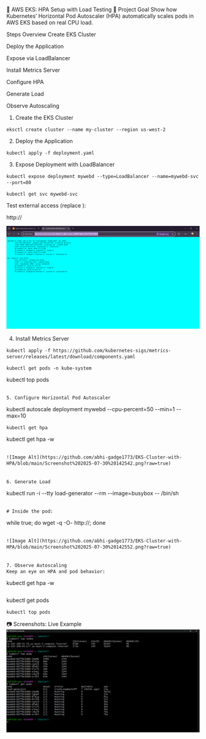 
🚀 AWS EKS: HPA Setup with Load Testing
🎯 Project Goal
Show how Kubernetes’ Horizontal Pod Autoscaler (HPA) automatically scales pods in AWS EKS based on real CPU load.

Steps Overview
Create EKS Cluster

Deploy the Application

Expose via LoadBalancer

Install Metrics Server

Configure HPA

Generate Load

Observe Autoscaling

1. Create the EKS Cluster
```
eksctl create cluster --name my-cluster --region us-west-2
```
2. Deploy the Application
```
kubectl apply -f deployment.yaml
```
3. Expose Deployment with LoadBalancer
```
kubectl expose deployment mywebd --type=LoadBalancer --name=mywebd-svc --port=80
```
```
kubectl get svc mywebd-svc
```

Test external access (replace <EXTERNAL-IP>):


http://<EXTERNAL-IP>

![Image Alt](https://github.com/abhi-gadge1773/EKS-Cluster-with-HPA/blob/main/Screenshot%202025-07-30%20150631.png?raw=true)



4. Install Metrics Server
```
kubectl apply -f https://github.com/kubernetes-sigs/metrics-server/releases/latest/download/components.yaml
```
```
kubectl get pods -n kube-system
```
kubectl top pods
```

5. Configure Horizontal Pod Autoscaler
```
kubectl autoscale deployment mywebd --cpu-percent=50 --min=1 --max=10
```
kubectl get hpa
```
kubectl get hpa -w
```

![Image Alt](https://github.com/abhi-gadge1773/EKS-Cluster-with-HPA/blob/main/Screenshot%202025-07-30%20142542.png?raw=true)


6. Generate Load
```
kubectl run -i --tty load-generator --rm --image=busybox -- /bin/sh
```

# Inside the pod:
```
while true; do wget -q -O- http://<EXTERNAL-IP>; done
```

![Image Alt](https://github.com/abhi-gadge1773/EKS-Cluster-with-HPA/blob/main/Screenshot%202025-07-30%20142552.png?raw=true)


7. Observe Autoscaling
Keep an eye on HPA and pod behavior:

```
kubectl get hpa -w
```
```
kubectl get pods
```
kubectl top pods
```

📷 Screenshots: Live Example
![Image Alt](https://github.com/abhi-gadge1773/EKS-Cluster-with-HPA/blob/main/Screenshot%202025-07-30%20142548.png?raw=true)


